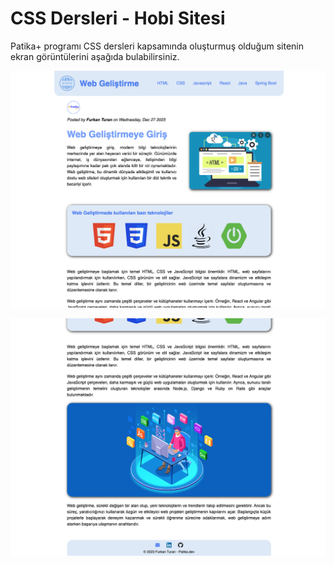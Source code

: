 # CSS Dersleri - Hobi Sitesi

Patika+ programı CSS dersleri kapsamında oluşturmuş olduğum sitenin ekran görüntülerini aşağıda bulabilirsiniz.


![1](images/1.png)

![2](images/2.png)